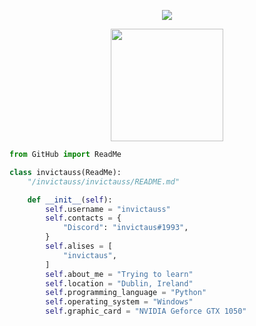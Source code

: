   <p align="center">
<img align="center" src="https://github-readme-streak-stats.herokuapp.com/?user=invictauss&theme=dark" />
</p>

<div align="center">
  <a href="https://github.com/invictauss">
  <img height="180em" src="https://github-readme-stats.vercel.app/api/top-langs/?username=invictauss&layout=compact&langs_count=7&theme=dark"/>
</div>

```py
from GitHub import ReadMe

class invictauss(ReadMe):
    "/invictauss/invictauss/README.md"

    def __init__(self):
        self.username = "invictauss"
        self.contacts = {
            "Discord": "invictaus#1993",
        }
        self.alises = [
            "invictaus",
        ]
        self.about_me = "Trying to learn"
        self.location = "Dublin, Ireland"
        self.programming_language = "Python"
        self.operating_system = "Windows"
        self.graphic_card = "NVIDIA Geforce GTX 1050"
 
